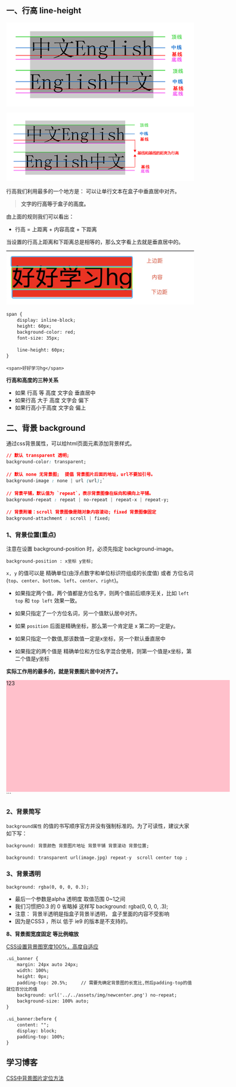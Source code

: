 ## 一、行高 line-height

![](assets/line1.png)

![](assets/line2.png)

 行高我们利用最多的一个地方是： 可以让单行文本在盒子中垂直居中对齐。
 
 > **文字的行高等于盒子的高度。**

由上面的规则我们可以看出：
 
* 行高  =  上距离 +  内容高度  + 下距离 

当设置的行高上距离和下距离总是相等的，那么文字看上去就是垂直居中的。

![](assets/16569016652756.jpg)

```
span {
	display: inline-block;
	height: 60px;
	background-color: red;
	font-size: 35px;
	
	line-height: 60px;
}

<span>好好学习hg</span>
```

**行高和高度的三种关系**

- 如果 行高 等 高度  文字会 垂直居中
- 如果行高 大于 高度   文字会 偏下 
- 如果行高小于高度   文字会  偏上 
 

## 二、背景 background
 
通过css背景属性，可以给html页面元素添加背景样式。
 
```css
// 默认 transparent 透明;
background-color: transparent;     

// 默认 none 无背景图;  提倡 背景图片后面的地址，url不要加引号。
background-image : none | url (url);`  
 
// 背景平铺，默认值为 `repeat`，表示背景图像在纵向和横向上平铺。
background-repeat : repeat | no-repeat | repeat-x | repeat-y;   

// 背景附着：scroll 背景图像是随对象内容滚动; fixed 背景图像固定 
background-attachment : scroll | fixed;

``` 

### 1、背景位置(重点)

注意在设置 background-position 时，必须先指定 background-image。

```
background-position : x坐标 y坐标;
```

`x, y` 的值可以是 精确单位(由浮点数字和单位标识符组成的长度值) 或者 方位名词(`top`、`center`、`bottom`、`left`、`center`、`right`)。


* 如果指定两个值，两个值都是方位名字，则两个值前后顺序无关，比如 `left top` 和 `top left` 效果一致。

* 如果只指定了一个方位名词，另一个值默认居中对齐。

* 如果 `position` 后面是精确坐标，那么第一个肯定是 x  第二的一定是y。

* 如果只指定一个数值,那该数值一定是x坐标，另一个默认垂直居中

* 如果指定的两个值是 精确单位和方位名字混合使用，则第一个值是x坐标，第二个值是y坐标

**实际工作用的最多的，就是背景图片居中对齐了。**


<style>
	.bg {
		width: 600px;
		height: 300px;
		background-color: pink;
		background-image: url(bg.png);
		background-repeat: no-repeat;
		background-position: 100px bottom;
	}
</style>

<div class="bg">123</div>
```

### 2、背景简写

`background属性` 的值的书写顺序官方并没有强制标准的。为了可读性，建议大家如下写：

```
background: 背景颜色 背景图片地址 背景平铺 背景滚动 背景位置;

background: transparent url(image.jpg) repeat-y  scroll center top ;
```

### 3、背景透明

```
background: rgba(0, 0, 0, 0.3);
```

- 最后一个参数是alpha 透明度  取值范围 0~1之间
- 我们习惯把0.3 的 0 省略掉  这样写  background: rgba(0, 0, 0, .3);
- 注意：  背景半透明是指盒子背景半透明， 盒子里面的内容不受影响
- 因为是CSS3 ，所以 低于 ie9 的版本是不支持的。




**8、背景图宽度固定 等比例缩放**

[CSS设置背景图宽度100%，高度自适应](https://blog.csdn.net/qq_38791687/article/details/103480664)

```
.ui_banner {
    margin: 24px auto 24px;
    width: 100%;
    height: 0px;
    padding-top: 20.5%;     // 需要先确定背景图的长宽比,然后padding-top的值就位百分比的值
    background: url('../../assets/img/newcenter.png') no-repeat;
    background-size: 100% auto;
}

.ui_banner:before {
    content: ""; 
    display: block; 
    padding-top: 100%;
}
```


## 学习博客

[CSS中背景图片定位方法](https://www.ruanyifeng.com/blog/2008/05/css_background_image_positioning.html)

